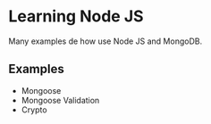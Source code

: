 # Learning Node JS

Many examples de how use Node JS and MongoDB.

## Examples

* Mongoose
* Mongoose Validation
* Crypto
